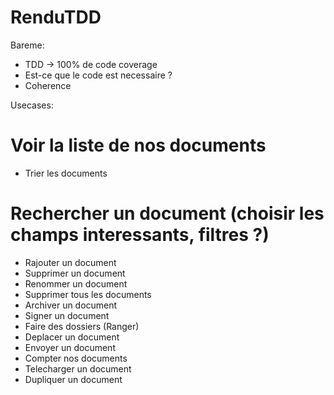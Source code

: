 # RenduTDD

Bareme:

* TDD -> 100% de code coverage
* Est-ce que le code est necessaire ?
* Coherence

Usecases:

# Voir la liste de nos documents 
* Trier les documents
# Rechercher un document (choisir les champs interessants, filtres ?)
* Rajouter un document
* Supprimer un document
* Renommer un document
* Supprimer tous les documents
* Archiver un document
* Signer un document
* Faire des dossiers (Ranger)
* Deplacer un document
* Envoyer un document
* Compter nos documents
* Telecharger un document
* Dupliquer un document
